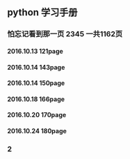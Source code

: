 ## python 学习手册
### 怕忘记看到那一页  2345 一共1162页
#### 2016.10.13   121page
#### 2016.10.14  143page
#### 2016.10.14  150page
#### 2016.10.18  166page
#### 2016.10.20  170page
#### 2016.10.24  180page
### 2
